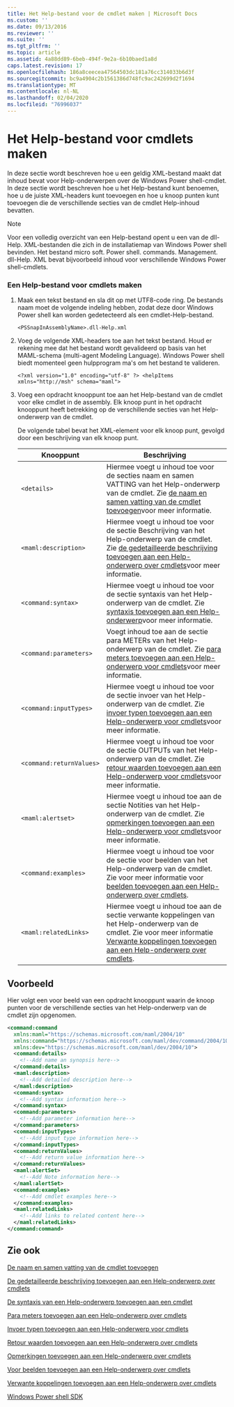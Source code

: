 ```yaml
---
title: Het Help-bestand voor de cmdlet maken | Microsoft Docs
ms.custom: ''
ms.date: 09/13/2016
ms.reviewer: ''
ms.suite: ''
ms.tgt_pltfrm: ''
ms.topic: article
ms.assetid: 4a88dd89-6beb-494f-9e2a-6b10baed1a8d
caps.latest.revision: 17
ms.openlocfilehash: 186a8ceecea47564503dc181a76cc314033b6d3f
ms.sourcegitcommit: bc9a4904c2b1561386d748fc9ac242699d2f1694
ms.translationtype: MT
ms.contentlocale: nl-NL
ms.lasthandoff: 02/04/2020
ms.locfileid: "76996037"
---
```

# <a name="how-to-create-the-cmdlet-help-file"></a>Het Help-bestand voor cmdlets maken

In deze sectie wordt beschreven hoe u een geldig XML-bestand maakt dat inhoud bevat voor Help-onderwerpen over de Windows Power shell-cmdlet. In deze sectie wordt beschreven hoe u het Help-bestand kunt benoemen, hoe u de juiste XML-headers kunt toevoegen en hoe u knoop punten kunt toevoegen die de verschillende secties van de cmdlet Help-inhoud bevatten.

> [!NOTE]
> Voor een volledig overzicht van een Help-bestand opent u een van de dll-Help. XML-bestanden die zich in de installatiemap van Windows Power shell bevinden. Het bestand micro soft. Power shell. commands. Management. dll-Help. XML bevat bijvoorbeeld inhoud voor verschillende Windows Power shell-cmdlets.

### <a name="how-to-create-a-cmdlet-help-file"></a>Een Help-bestand voor cmdlets maken

1. Maak een tekst bestand en sla dit op met UTF8-code ring. De bestands naam moet de volgende indeling hebben, zodat deze door Windows Power shell kan worden gedetecteerd als een cmdlet-Help-bestand.

   `<PSSnapInAssemblyName>.dll-Help.xml`

2. Voeg de volgende XML-headers toe aan het tekst bestand. Houd er rekening mee dat het bestand wordt gevalideerd op basis van het MAML-schema (multi-agent Modeling Language). Windows Power shell biedt momenteel geen hulpprogram ma's om het bestand te valideren.

   `<?xml version="1.0" encoding="utf-8" ?> <helpItems xmlns="http://msh" schema="maml">`

3. Voeg een opdracht knooppunt toe aan het Help-bestand van de cmdlet voor elke cmdlet in de assembly. Elk knoop punt in het opdracht knooppunt heeft betrekking op de verschillende secties van het Help-onderwerp van de cmdlet.

   De volgende tabel bevat het XML-element voor elk knoop punt, gevolgd door een beschrijving van elk knoop punt.

   |Knooppunt|Beschrijving|
   |----------|-----------------|
   |`<details>`|Hiermee voegt u inhoud toe voor de secties naam en samen VATTING van het Help-onderwerp van de cmdlet. Zie [de naam en samen vatting van de cmdlet toevoegen](./how-to-add-the-cmdlet-name-and-synopsis-to-a-cmdlet-help-topic.md)voor meer informatie.|
   |`<maml:description>`|Hiermee voegt u inhoud toe voor de sectie Beschrijving van het Help-onderwerp van de cmdlet. Zie [de gedetailleerde beschrijving toevoegen aan een Help-onderwerp over cmdlets](./how-to-add-a-cmdlet-description.md)voor meer informatie.|
   |`<command:syntax>`|Hiermee voegt u inhoud toe voor de sectie syntaxis van het Help-onderwerp van de cmdlet. Zie [syntaxis toevoegen aan een Help-onderwerp](./how-to-add-syntax-to-a-cmdlet-help-topic.md)voor meer informatie.|
   |`<command:parameters>`|Voegt inhoud toe aan de sectie para METERs van het Help-onderwerp van de cmdlet. Zie [para meters toevoegen aan een Help-onderwerp voor cmdlets](./how-to-add-parameter-information.md)voor meer informatie.|
   |`<command:inputTypes>`|Hiermee voegt u inhoud toe voor de sectie invoer van het Help-onderwerp van de cmdlet. Zie [invoer typen toevoegen aan een Help-onderwerp voor cmdlets](./how-to-add-input-types-to-a-cmdlet-help-topic.md)voor meer informatie.|
   |`<command:returnValues>`|Hiermee voegt u inhoud toe voor de sectie OUTPUTs van het Help-onderwerp van de cmdlet. Zie [retour waarden toevoegen aan een Help-onderwerp voor cmdlets](./how-to-add-return-values-to-a-cmdlet-help-topic.md)voor meer informatie.|
   |`<maml:alertset>`|Hiermee voegt u inhoud toe aan de sectie Notities van het Help-onderwerp van de cmdlet. Zie [opmerkingen toevoegen aan een Help-onderwerp voor cmdlets](./how-to-add-notes-to-a-cmdlet-help-topic.md)voor meer informatie.|
   |`<command:examples>`|Hiermee voegt u inhoud toe voor de sectie voor beelden van het Help-onderwerp van de cmdlet. Zie voor meer informatie voor [beelden toevoegen aan een Help-onderwerp over cmdlets](./how-to-add-examples-to-a-cmdlet-help-topic.md).|
   |`<maml:relatedLinks>`|Hiermee voegt u inhoud toe aan de sectie verwante koppelingen van het Help-onderwerp van de cmdlet. Zie voor meer informatie [Verwante koppelingen toevoegen aan een Help-onderwerp over cmdlets](./how-to-add-related-links-to-a-cmdlet-help-topic.md).|

## <a name="example"></a>Voorbeeld

 Hier volgt een voor beeld van een opdracht knooppunt waarin de knoop punten voor de verschillende secties van het Help-onderwerp van de cmdlet zijn opgenomen.

```xml
<command:command
  xmlns:maml="https://schemas.microsoft.com/maml/2004/10"
  xmlns:command="https://schemas.microsoft.com/maml/dev/command/2004/10"
  xmlns:dev="https://schemas.microsoft.com/maml/dev/2004/10">
  <command:details>
    <!--Add name an synopsis here-->
  </command:details>
  <maml:description>
    <!--Add detailed description here-->
  </maml:description>
  <command:syntax>
    <!--Add syntax information here-->
  </command:syntax>
  <command:parameters>
    <!--Add parameter information here-->
  </command:parameters>
  <command:inputTypes>
    <!--Add input type information here-->
  </command:inputTypes>
  <command:returnValues>
    <!--Add return value information here-->
  </command:returnValues>
  <maml:alertSet>
    <!--Add Note information here-->
  </maml:alertSet>
  <command:examples>
    <!--Add cmdlet examples here-->
  </command:examples>
  <maml:relatedLinks>
    <!--Add links to related content here-->
  </maml:relatedLinks>
</command:command>
```

## <a name="see-also"></a>Zie ook

 [De naam en samen vatting van de cmdlet toevoegen](./how-to-add-the-cmdlet-name-and-synopsis-to-a-cmdlet-help-topic.md)

 [De gedetailleerde beschrijving toevoegen aan een Help-onderwerp over cmdlets](./how-to-add-a-cmdlet-description.md)

 [De syntaxis van een Help-onderwerp toevoegen aan een cmdlet](./how-to-add-syntax-to-a-cmdlet-help-topic.md)

 [Para meters toevoegen aan een Help-onderwerp over cmdlets](./how-to-add-parameter-information.md)

 [Invoer typen toevoegen aan een Help-onderwerp voor cmdlets](./how-to-add-input-types-to-a-cmdlet-help-topic.md)

 [Retour waarden toevoegen aan een Help-onderwerp over cmdlets](./how-to-add-return-values-to-a-cmdlet-help-topic.md)

 [Opmerkingen toevoegen aan een Help-onderwerp over cmdlets](./how-to-add-notes-to-a-cmdlet-help-topic.md)

 [Voor beelden toevoegen aan een Help-onderwerp over cmdlets](./how-to-add-examples-to-a-cmdlet-help-topic.md)

 [Verwante koppelingen toevoegen aan een Help-onderwerp over cmdlets](./how-to-add-related-links-to-a-cmdlet-help-topic.md)

 [Windows Power shell SDK](../windows-powershell-reference.md)